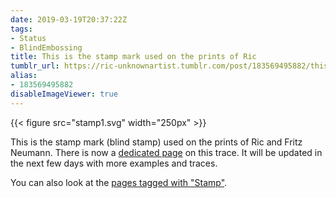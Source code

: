 ```yaml
---
date: 2019-03-19T20:37:22Z
tags:
- Status
- BlindEmbossing
title: This is the stamp mark used on the prints of Ric
tumblr_url: https://ric-unknownartist.tumblr.com/post/183569495882/this-is-the-stamp-mark-used-on-the-prints-of-ric
alias:
- 183569495882
disableImageViewer: true
---
```

{{< figure src="stamp1.svg" width="250px" >}}

This is the stamp mark (blind stamp) used on the prints of Ric and Fritz Neumann. There is now a [dedicated page](/hints/fritz-neumann) on this trace. It will be updated in the next few days with more examples and traces.

You can also look at the [pages tagged with "Stamp"](/tags/Stamp).

